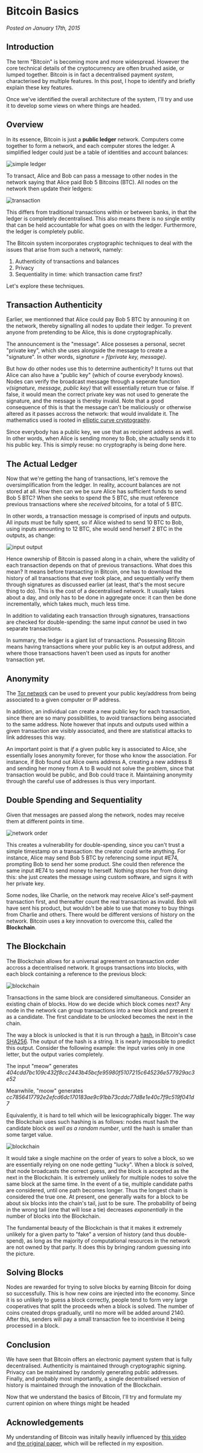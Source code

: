 
# Bitcoin Basics

_Posted on January 17th, 2015_

## Introduction

The term "Bitcoin" is becoming more and more widespread. However the core technical
details of the cryptocurrency are often brushed aside, or lumped together. Bitcoin is
in fact a decentralised payment _system_, characterised by multiple features. In this post, I hope to identify and briefly explain these key features.

Once we've identified the overall architecture of the system, I'll try and use it to develop some views on where things are headed.

## Overview

In its essence, Bitcoin is just a **public ledger** network. Computers come together to form a network, and each computer stores the ledger. A simplified ledger could just be a table of identities and account balances:

![simple ledger](/images/bitcoin/1.svg)

To transact, Alice and Bob can pass a message to other nodes in the network saying that Alice paid Bob 5 Bitcoins (BTC). All nodes on the network then update their ledgers:

![transaction](/images/bitcoin/2.svg)

This differs from traditional transactions within or between banks, in that the ledger is
completely decentralised. This also means there is no single entity that can be held accountable for what goes on with the ledger. Furthermore, the ledger is completely public.

The Bitcoin system incorporates cryptographic techniques to deal with the issues that arise from such a network, namely:

1. Authenticity of transactions and balances
2. Privacy
3. Sequentiality in time: which transaction came first?

Let's explore these techniques.

## Transaction Authenticity

Earlier, we mentionned that Alice could pay Bob 5 BTC by announing it on the network, thereby signalling all nodes to update their ledger. To prevent anyone from pretending to be Alice, this is done cryptographically.

The announcement is the "message". Alice posseses a personal, secret "private key", which she uses alongside the message to create a "signature". In other words, _signature = f(private key, message)_.

But how do other nodes use this to determine authenticity? It turns out that Alice can also have a "public key" (which of course everybody knows). Nodes can verify the broadcast message through a seperate function _v(signature, message, public key)_ that will essentially return true or false. If false, it would mean the correct private key was not used to generate the signature, and the message is thereby invalid. Note that a good consequence of this is that the message can't be maliciously or otherwise altered as it passes accross the network: that would invalidate it. The mathematics used is rooted in [elliptic curve cryptography](http://en.wikipedia.org/wiki/Elliptic_curve_cryptography).

Since everybody has a public key, we use that as recipient address as well. In other words, when Alice is sending money to Bob, she actually sends it to his public key. This is simply reuse: no cryptography is being done here.

## The Actual Ledger

Now that we're getting the hang of transactions, let's remove the oversimplification from the ledger. In reality, account balances are not stored at all. How then can we be sure Alice has sufficient funds to send Bob 5 BTC? When she seeks to spend the 5 BTC, she must reference previous transactions where she _received_ bitcoins, for a total of 5 BTC.

In other words, a transaction message is comprised of inputs and outputs. All inputs must be fully spent, so if Alice wished to send 10 BTC to Bob, using inputs amounting to 12 BTC, she would send herself 2 BTC in the outputs, as change:

![input output](/images/bitcoin/3.png)

Hence ownership of Bitcoin is passed along in a chain, where the validity of each transaction depends on that of previous transactions. What does this mean? It means before transacting in Bitcoin, one has to download the history of all transactions that ever took place, and sequentially verify them through signatures as discussed earlier (at least, that's the most secure thing to do). This is the cost of a decentralised network. It usually takes about a day, and only has to be done in aggregate once: it can then be done incrementally, which takes much, much less time.

In addition to validating each transaction through signatures, transactions are checked for double-spending: the same input _cannot_ be used in two separate transactions.

In summary, the ledger is a giant list of transactions. Possessing Bitcoin means having transactions where your public key is an output address, and where those transactions haven't been used as inputs for another transaction yet.

## Anonymity

The [Tor network](http://en.wikipedia.org/wiki/Tor_%28anonymity_network%29) can be used to prevent your public key/address from being associated to a given computer or IP address.

In addition, an individual can create a new public key for each transaction, since there are so many possibilities, to avoid transactions being associated to the same address. Note however that inputs and outputs used within a given transaction are visibly associated, and there are statistical attacks to link addresses this way.

An important point is that _if_ a given public key is associated to Alice, she essentially loses anonymity forever, for those who know the association. For instance, if Bob found out Alice owns address A, creating a new address B and sending her money from A to B would not solve the problem, since that transaction would be public, and Bob could trace it. Maintaining anonymity through the careful use of addresses is thus very important.

## Double Spending and Sequentiality

Given that messages are passed along the network, nodes may receive them at different points in time.

![network order](/images/bitcoin/4.svg)

This creates a vulnerability for double-spending, since you can't trust a simple timestamp on a transaction: the creator could write anything. For instance, Alice may send Bob 5 BTC by referencing some input #E74, prompting Bob to send her some product. She could then reference the same input #E74 to send money to herself. Nothing stops her from doing this: she just creates the message using custom software, and signs it with her private key.

Some nodes, like Charlie, on the network may receive Alice's self-payment transaction first, and thereafter count the real transaction as invalid. Bob will have sent his product, but wouldn't be able to use that money to buy things from Charlie and others. There would be different versions of history on the network. Bitcoin uses a key innovation to overcome this, called the **Blockchain**.

## The Blockchain

The Blockchain allows for a universal agreement on transaction order accross a decentralised network. It groups transactions into blocks, with each block containing a reference to the previous block:

![blockchain](/images/bitcoin/5.svg)

Transactions in the same block are considered simultaneous. Consider an existing chain of blocks. How do we decide which block comes next? Any node in the network can group transactions into a new block and present it as a candidate. The first candidate to be unlocked becomes the next in the chain.

The way a block is unlocked is that it is run through a [hash](http://en.wikipedia.org/wiki/Hash_function), in Bitcoin's case [SHA256](http://en.wikipedia.org/wiki/SHA-2). The output of the hash is a string. It is nearly impossible to predict this output. Consider the following example: the input varies only in one letter, but the output varies completely.

The input "meow" generates  
_404cdd7bc109c432f8cc2443b45bcfe95980f5107215c645236e577929ac3e52_

Meanwhile, "moow" generates  
_cc7856417792e2efcd6dc170183ae9c91bb73cddc77d8e1e40c7f9c519f041d7_

Equivalently, it is hard to tell which will be lexicographically bigger. The way the Blockchain uses such hashing is as follows: nodes must hash the candidate block *as well as a random number*, until the hash is smaller than some target value.

![blockchain](/images/bitcoin/6.svg)

It would take a single machine on the order of years to solve a block, so we are essentially relying on one node getting "lucky". When a block _is_ solved, that node broadcasts the correct guess, and the block is accepted as the next in the Blockchain. It is extremely unlikely for multiple nodes to solve the same block at the same time. In the event of a tie, multiple candidate paths are considered, until one path becomes longer. Thus the longest chain is considered the true one. At present, one generally waits for a block to be about six blocks into the chain's tail, just to be sure. The probability of being in the wrong tail (one that will lose a tie) decreases _exponentially_ in the number of blocks into the Blockchain.

The fundamental beauty of the Blockchain is that it makes it extremely unlikely for a given party to "fake" a version of history (and thus double-spend), as long as the majority of computational resources in the network are not owned by that party. It does this by bringing random guessing into the picture.

## Solving Blocks

Nodes are rewarded for trying to solve blocks by earning Bitcoin for doing so successfully. This is how new coins are injected into the economy. Since it is so unlikely to guess a block correctly, people tend to form very large cooperatives that split the proceeds when a block is solved. The number of coins created drops gradually, until no more will be added around 2140. After this, senders will pay a small transaction fee to incentivise it being processed in a block.


## Conclusion

We have seen that Bitcoin offers an electronic payment system that is fully decentralised. Authenticity is maintained through cryptographic signing. Privacy can be maintained by randomly generating public addresses. Finally, and probably most importantly, a single decentralised version of history is maintained through the innovation of the Blockchain.

Now that we understand the basics of Bitcoin, I'll try and formulate my current opinion on where things might be headed


## Acknowledgements

My understanding of Bitcoin was initally heavily influenced by [this video](https://www.youtube.com/watch?v=Lx9zgZCMqXE) and [the original paper](https://bitcoin.org/bitcoin.pdf), which will be reflected in my exposition.
